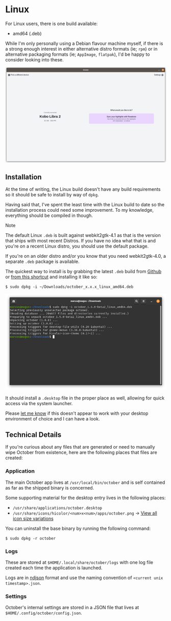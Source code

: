 # Linux

For Linux users, there is one build available:

- amd64 (.deb)

While I'm only personally using a Debian flavour machine myself, if there is a strong enough interest in either alternative distro formats (ie; `rpm`) or in alternative packaging formats (ie; `AppImage`, `flatpak`), I'd be happy to consider looking into these.

![](../public/linux/linux_overview_light.png)

## Installation

At the time of writing, the Linux build doesn't have any build requirements so it should be safe to install by way of `dpkg`.

Having said that, I've spent the least time with the Linux build to date so the installation process could need some improvement. To my knowledge, everything should be compiled in though.

> [!NOTE]
> The default Linux `.deb` is built against webkit2gtk-4.1 as that is the version that ships with most recent Distros. If you have no idea what that is and you're on a recent Linux distro, you should use the default package.
>
> If you're on an older distro and/or you know that you need webkit2gtk-4.0, a separate `.deb` package is available.

The quickest way to install is by grabbing the latest `.deb` build from [Github](https://github.com/marcus-crane/october/releases) or [from this shortcut](https://october.utf9k.net/download/linux/latest) and installing it like so:

```console
$ sudo dpkg -i ~/Downloads/october_x.x.x_linux_amd64.deb
```

![](../public/linux/linux_install.png)

It should install a `.desktop` file in the proper place as well, allowing for quick access via the system launcher.

Please [let me know](mailto:october@utf9k.net) if this doesn't appear to work with your desktop environment of choice and I can have a look.

## Technical Details

If you're curious about any files that are generated or need to manually wipe October from existence, here are the following places that files are created:

### Application

The main October app lives at `/usr/local/bin/october` and is self contained as far as the shipped binary is concerned.

Some supporting material for the desktop entry lives in the following places:

- `/usr/share/applications/october.desktop`
- `/usr/share/icons/hicolor/<num>x<num>/apps/october.png` -> [View all icon size variations](https://github.com/marcus-crane/october/tree/main/build/linux/october_0.0.0_amd64/usr/share/icons/hicolor)

You can uninstall the base binary by running the following command:

```console
$ sudo dpkg -r october
```

### Logs

These are stored at `$HOME/.local/share/october/logs` with one log file created each time the application is launched.

Logs are in [ndjson](http://ndjson.org/) format and use the naming convention of `<current unix timestamp>.json`.

### Settings

October's internal settings are stored in a JSON file that lives at `$HOME/.config/october/config.json`.